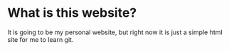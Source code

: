 # What is this website?
It is going to be my personal website, but right now it is just a simple html site for me to learn git.

